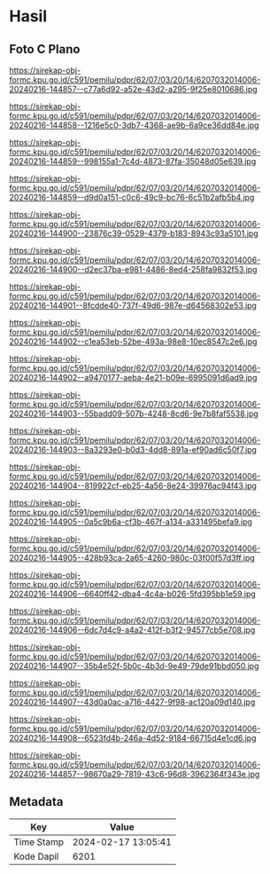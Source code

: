 # Hasil

## Foto C Plano

https://sirekap-obj-formc.kpu.go.id/c591/pemilu/pdpr/62/07/03/20/14/6207032014006-20240216-144857--c77a6d92-a52e-43d2-a295-9f25e8010686.jpg

https://sirekap-obj-formc.kpu.go.id/c591/pemilu/pdpr/62/07/03/20/14/6207032014006-20240216-144858--1216e5c0-3db7-4368-ae9b-6a9ce36dd84e.jpg

https://sirekap-obj-formc.kpu.go.id/c591/pemilu/pdpr/62/07/03/20/14/6207032014006-20240216-144859--998155a1-7c4d-4873-87fa-35048d05e639.jpg

https://sirekap-obj-formc.kpu.go.id/c591/pemilu/pdpr/62/07/03/20/14/6207032014006-20240216-144859--d9d0a151-c0c6-49c9-bc76-6c51b2afb5b4.jpg

https://sirekap-obj-formc.kpu.go.id/c591/pemilu/pdpr/62/07/03/20/14/6207032014006-20240216-144900--23876c39-0529-4379-b183-8943c93a5101.jpg

https://sirekap-obj-formc.kpu.go.id/c591/pemilu/pdpr/62/07/03/20/14/6207032014006-20240216-144900--d2ec37ba-e981-4486-8ed4-258fa9832f53.jpg

https://sirekap-obj-formc.kpu.go.id/c591/pemilu/pdpr/62/07/03/20/14/6207032014006-20240216-144901--8fcdde40-737f-49d6-987e-d64568302e53.jpg

https://sirekap-obj-formc.kpu.go.id/c591/pemilu/pdpr/62/07/03/20/14/6207032014006-20240216-144902--c1ea53eb-52be-493a-98e8-10ec8547c2e6.jpg

https://sirekap-obj-formc.kpu.go.id/c591/pemilu/pdpr/62/07/03/20/14/6207032014006-20240216-144902--a9470177-aeba-4e21-b09e-6995091d6ad9.jpg

https://sirekap-obj-formc.kpu.go.id/c591/pemilu/pdpr/62/07/03/20/14/6207032014006-20240216-144903--55badd09-507b-4248-8cd6-9e7b8faf5538.jpg

https://sirekap-obj-formc.kpu.go.id/c591/pemilu/pdpr/62/07/03/20/14/6207032014006-20240216-144903--8a3293e0-b0d3-4dd8-891a-ef90ad6c50f7.jpg

https://sirekap-obj-formc.kpu.go.id/c591/pemilu/pdpr/62/07/03/20/14/6207032014006-20240216-144904--819922cf-eb25-4a56-8e24-39976ac94f43.jpg

https://sirekap-obj-formc.kpu.go.id/c591/pemilu/pdpr/62/07/03/20/14/6207032014006-20240216-144905--0a5c9b6a-cf3b-467f-a134-a331495befa9.jpg

https://sirekap-obj-formc.kpu.go.id/c591/pemilu/pdpr/62/07/03/20/14/6207032014006-20240216-144905--428b93ca-2a65-4260-980c-03f00f57d3ff.jpg

https://sirekap-obj-formc.kpu.go.id/c591/pemilu/pdpr/62/07/03/20/14/6207032014006-20240216-144906--6640ff42-dba4-4c4a-b026-5fd395bb1e59.jpg

https://sirekap-obj-formc.kpu.go.id/c591/pemilu/pdpr/62/07/03/20/14/6207032014006-20240216-144906--6dc7d4c9-a4a2-412f-b3f2-94577cb5e708.jpg

https://sirekap-obj-formc.kpu.go.id/c591/pemilu/pdpr/62/07/03/20/14/6207032014006-20240216-144907--35b4e52f-5b0c-4b3d-9e49-79de91bbd050.jpg

https://sirekap-obj-formc.kpu.go.id/c591/pemilu/pdpr/62/07/03/20/14/6207032014006-20240216-144907--43d0a0ac-a716-4427-9f98-ac120a09d140.jpg

https://sirekap-obj-formc.kpu.go.id/c591/pemilu/pdpr/62/07/03/20/14/6207032014006-20240216-144908--6523fd4b-246a-4d52-9184-66715d4e1cd6.jpg

https://sirekap-obj-formc.kpu.go.id/c591/pemilu/pdpr/62/07/03/20/14/6207032014006-20240216-144857--98670a29-7819-43c6-96d8-3962364f343e.jpg


## Metadata

| Key        | Value               |
| ---------- | ------------------- |
| Time Stamp | 2024-02-17 13:05:41 |
| Kode Dapil | 6201                |



